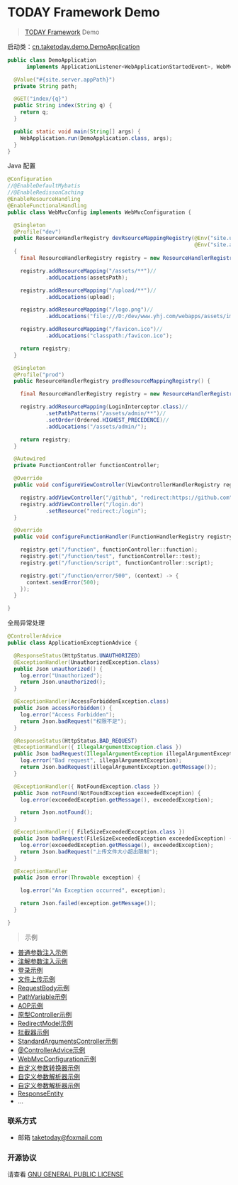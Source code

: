 # TODAY Framework Demo

> [TODAY Framework](https://github.com/TAKETODAY/today-framework) Demo


启动类：[cn.taketoday.demo.DemoApplication](src/main/java/cn/taketoday/demo/DemoApplication.java)
```java
public class DemoApplication 
      implements ApplicationListener<WebApplicationStartedEvent>, WebMvcConfiguration {

  @Value("#{site.server.appPath}")
  private String path;

  @GET("index/{q}")
  public String index(String q) {
    return q;
  }

  public static void main(String[] args) {
    WebApplication.run(DemoApplication.class, args);
  }
}
```
Java 配置

```java
@Configuration
//@EnableDefaultMybatis
//@EnableRedissonCaching
@EnableResourceHandling
@EnableFunctionalHandling
public class WebMvcConfig implements WebMvcConfiguration {

  @Singleton
  @Profile("dev")
  public ResourceHandlerRegistry devRsourceMappingRegistry(@Env("site.uploadPath") String upload,
                                                           @Env("site.assetsPath") String assetsPath) //
  {
    final ResourceHandlerRegistry registry = new ResourceHandlerRegistry();

    registry.addResourceMapping("/assets/**")//
            .addLocations(assetsPath);

    registry.addResourceMapping("/upload/**")//
            .addLocations(upload);

    registry.addResourceMapping("/logo.png")//
            .addLocations("file:///D:/dev/www.yhj.com/webapps/assets/images/logo.png");

    registry.addResourceMapping("/favicon.ico")//
            .addLocations("classpath:/favicon.ico");

    return registry;
  }

  @Singleton
  @Profile("prod")
  public ResourceHandlerRegistry prodResourceMappingRegistry() {

    final ResourceHandlerRegistry registry = new ResourceHandlerRegistry();

    registry.addResourceMapping(LoginInterceptor.class)//
            .setPathPatterns("/assets/admin/**")//
            .setOrder(Ordered.HIGHEST_PRECEDENCE)//
            .addLocations("/assets/admin/");

    return registry;
  }

  @Autowired
  private FunctionController functionController;

  @Override
  public void configureViewController(ViewControllerHandlerRegistry registry) {

    registry.addViewController("/github", "redirect:https://github.com");
    registry.addViewController("/login.do")
            .setResource("redirect:/login");
  }

  @Override
  public void configureFunctionHandler(FunctionHandlerRegistry registry) {

    registry.get("/function", functionController::function);
    registry.get("/function/test", functionController::test);
    registry.get("/function/script", functionController::script);

    registry.get("/function/error/500", (context) -> {
      context.sendError(500);
    });
  }

}

```

全局异常处理
```java
@ControllerAdvice
public class ApplicationExceptionAdvice {

  @ResponseStatus(HttpStatus.UNAUTHORIZED)
  @ExceptionHandler(UnauthorizedException.class)
  public Json unauthorized() {
    log.error("Unauthorized");
    return Json.unauthorized();
  }

  @ExceptionHandler(AccessForbiddenException.class)
  public Json accessForbidden() {
    log.error("Access Forbidden");
    return Json.badRequest("权限不足");
  }

  @ResponseStatus(HttpStatus.BAD_REQUEST)
  @ExceptionHandler({ IllegalArgumentException.class })
  public Json badRequest(IllegalArgumentException illegalArgumentException) {
    log.error("Bad request", illegalArgumentException);
    return Json.badRequest(illegalArgumentException.getMessage());
  }

  @ExceptionHandler({ NotFoundException.class })
  public Json notFound(NotFoundException exceededException) {
    log.error(exceededException.getMessage(), exceededException);

    return Json.notFound();
  }

  @ExceptionHandler({ FileSizeExceededException.class })
  public Json badRequest(FileSizeExceededException exceededException) {
    log.error(exceededException.getMessage(), exceededException);
    return Json.badRequest("上传文件大小超出限制");
  }

  @ExceptionHandler
  public Json error(Throwable exception) {

    log.error("An Exception occurred", exception);

    return Json.failed(exception.getMessage());
  }

}

```

> 示例
- [普通参数注入示例](src/main/java/cn/taketoday/demo/controller/IndexController.java)
- [注解参数注入示例](src/main/java/cn/taketoday/demo/controller/AnnotationController.java)
- [登录示例](src/main/java/cn/taketoday/demo/controller/UserController.java)
- [文件上传示例](src/main/java/cn/taketoday/demo/controller/FileController.java)
- [RequestBody示例](src/main/java/cn/taketoday/demo/controller/RequestBodyController.java)
- [PathVariable示例](src/main/java/cn/taketoday/demo/controller/PathVariableController.java)
- [AOP示例](src/main/java/cn/taketoday/demo/aspect/LogAspect.java)
- [原型Controller示例](src/main/java/cn/taketoday/demo/controller/PrototypeController.java)
- [RedirectModel示例](src/main/java/cn/taketoday/demo/controller/RedirectModelController.java)
- [拦截器示例](src/main/java/cn/taketoday/demo/controller/InterceptorController.java)
- [StandardArgumentsController示例](src/main/java/cn/taketoday/demo/controller/StandardArgumentsController.java)
- [@ControllerAdvice示例](src/main/java/cn/taketoday/demo/config/ApplicationExceptionAdvice.java)
- [WebMvcConfiguration示例](src/main/java/cn/taketoday/demo/config/WebMvcConfig.java)
- [自定义参数转换器示例](src/main/java/cn/taketoday/demo/converter/DateConverter.java)
- [自定义参数解析器示例](src/main/java/cn/taketoday/demo/config/UserSessionParameterResolver.java)
- [自定义参数解析器示例](src/main/java/cn/taketoday/demo/config/PageableMethodArgumentResolver.java)
- [ResponseEntity](src/main/java/cn/taketoday/demo/controller/ResponseEntityController.java)
- ...


### 联系方式
- 邮箱 taketoday@foxmail.com

### 开源协议

请查看 [GNU GENERAL PUBLIC LICENSE](https://github.com/TAKETODAY/today-framework-demo/blob/master/LICENSE)

